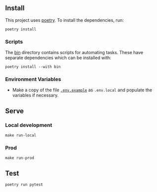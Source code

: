 ## Install

This project uses [poetry](https://python-poetry.org/). To install the dependencies, run:

```
poetry install
```

### Scripts

The [bin](bin) directory contains scripts for automating tasks. These have separate dependencies which can be installed with:

```
poetry install --with bin
```

### Environment Variables

- Make a copy of the file [`.env.example`](.env.example) as `.env.local` and populate the variables if necessary.

## Serve

### Local development

```
make run-local
```

### Prod

```
make run-prod
```

## Test

```
poetry run pytest
```
